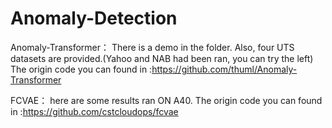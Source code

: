 # Anomaly-Detection
Anomaly-Transformer： 
There is a demo in the folder.
Also, four UTS datasets are provided.(Yahoo and NAB had been ran, you can try the left)
The origin code you can found in :https://github.com/thuml/Anomaly-Transformer

FCVAE：
here are some results ran ON A40.
The origin code you can found in :https://github.com/cstcloudops/fcvae
